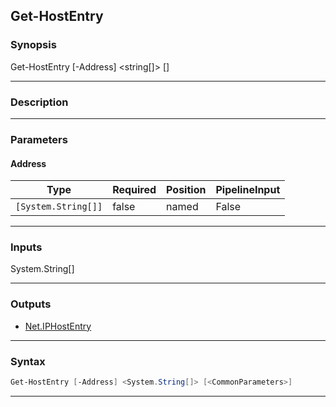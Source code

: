 Get-HostEntry
-------------
### Synopsis
Get-HostEntry [-Address] <string[]> [<CommonParameters>]

---
### Description



---
### Parameters
#### **Address**





|Type               |Required|Position|PipelineInput|
|-------------------|--------|--------|-------------|
|`[System.String[]]`|false   |named   |False        |



---
### Inputs
System.String[]

---
### Outputs
* [Net.IPHostEntry](https://learn.microsoft.com/en-us/dotnet/api/System.Net.IPHostEntry)




---
### Syntax
```PowerShell
Get-HostEntry [-Address] <System.String[]> [<CommonParameters>]
```
---
